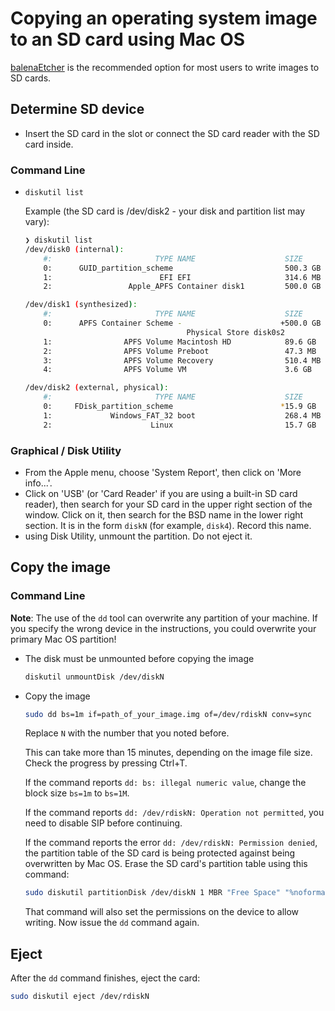 # Copying an operating system image to an SD card using Mac OS

[balenaEtcher](README.md) is the recommended option for most users to write images to SD cards.

## Determine SD device

- Insert the SD card in the slot or connect the SD card reader with the SD card inside.

### Command Line

- `diskutil list`

    Example (the SD card is /dev/disk2 - your disk and partition list may vary):

    ```bash
    ❯ diskutil list
    /dev/disk0 (internal):
        #:                       TYPE NAME                    SIZE       IDENTIFIER
        0:      GUID_partition_scheme                         500.3 GB   disk0
        1:                        EFI EFI                     314.6 MB   disk0s1
        2:                 Apple_APFS Container disk1         500.0 GB   disk0s2

    /dev/disk1 (synthesized):
        #:                       TYPE NAME                    SIZE       IDENTIFIER
        0:      APFS Container Scheme -                      +500.0 GB   disk1
                                        Physical Store disk0s2
        1:                APFS Volume Macintosh HD            89.6 GB    disk1s1
        2:                APFS Volume Preboot                 47.3 MB    disk1s2
        3:                APFS Volume Recovery                510.4 MB   disk1s3
        4:                APFS Volume VM                      3.6 GB     disk1s4

    /dev/disk2 (external, physical):
        #:                       TYPE NAME                    SIZE       IDENTIFIER
        0:     FDisk_partition_scheme                        *15.9 GB    disk2
        1:             Windows_FAT_32 boot                    268.4 MB   disk2s1
        2:                      Linux                         15.7 GB    disk2s2
    ```

### Graphical / Disk Utility

- From the Apple menu, choose 'System Report', then click on 'More info...'.
- Click on 'USB' (or 'Card Reader' if you are using a built-in SD card reader), then search for your SD card in the upper right section of the window. Click on it, then search for the BSD name in the lower right section.
It is in the form `diskN` (for example, `disk4`).
Record this name.
- using Disk Utility, unmount the partition.
Do not eject it.

## Copy the image

### Command Line

**Note**: The use of the `dd` tool can overwrite any partition of your machine.
If you specify the wrong device in the instructions, you could overwrite your primary Mac OS partition!

- The disk must be unmounted before copying the image

    ```bash
    diskutil unmountDisk /dev/diskN
    ```

- Copy the image

  ```bash
  sudo dd bs=1m if=path_of_your_image.img of=/dev/rdiskN conv=sync
  ```

   Replace `N` with the number that you noted before.

   This can take more than 15 minutes, depending on the image file size.
   Check the progress by pressing Ctrl+T.

    If the command reports `dd: bs: illegal numeric value`, change the block size `bs=1m` to `bs=1M`.

    If the command reports `dd: /dev/rdiskN: Operation not permitted`, you need to disable SIP before continuing.

    If the command reports the error `dd: /dev/rdiskN: Permission denied`, the partition table of the SD card is being protected against being overwritten by Mac OS.
    Erase the SD card's partition table using this command:

    ```bash
    sudo diskutil partitionDisk /dev/diskN 1 MBR "Free Space" "%noformat%" 100%
    ```

    That command will also set the permissions on the device to allow writing.
    Now issue the `dd` command again.

## Eject

After the `dd` command finishes, eject the card:

```bash
sudo diskutil eject /dev/rdiskN
```
